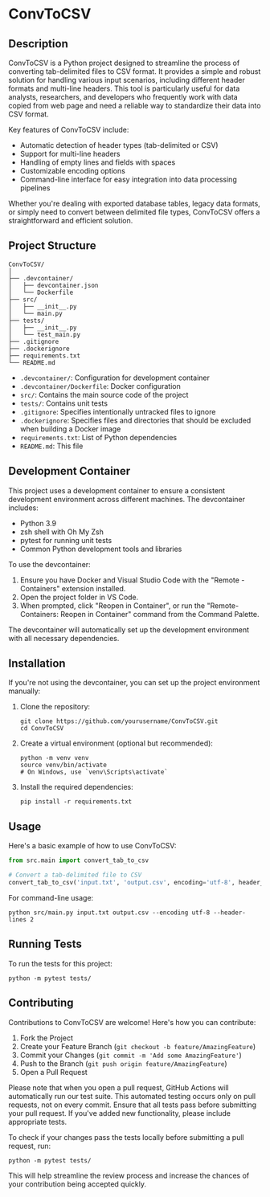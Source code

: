# ConvToCSV

## Description

ConvToCSV is a Python project designed to streamline the process of converting tab-delimited files to CSV format. It provides a simple and robust solution for handling various input scenarios, including different header formats and multi-line headers. This tool is particularly useful for data analysts, researchers, and developers who frequently work with data copied from web page and need a reliable way to standardize their data into CSV format.

Key features of ConvToCSV include:

- Automatic detection of header types (tab-delimited or CSV)
- Support for multi-line headers
- Handling of empty lines and fields with spaces
- Customizable encoding options
- Command-line interface for easy integration into data processing pipelines

Whether you're dealing with exported database tables, legacy data formats, or simply need to convert between delimited file types, ConvToCSV offers a straightforward and efficient solution.

## Project Structure

```shell
ConvToCSV/
│
├── .devcontainer/
│   ├── devcontainer.json
│   └── Dockerfile
├── src/
│   ├── __init__.py
│   └── main.py
├── tests/
│   ├── __init__.py
│   └── test_main.py
├── .gitignore
├── .dockerignore
├── requirements.txt
└── README.md
```

- `.devcontainer/`: Configuration for development container
- `.devcontainer/Dockerfile`: Docker configuration
- `src/`: Contains the main source code of the project
- `tests/`: Contains unit tests
- `.gitignore`: Specifies intentionally untracked files to ignore
- `.dockerignore`: Specifies files and directories that should be excluded when building a Docker image
- `requirements.txt`: List of Python dependencies
- `README.md`: This file

## Development Container

This project uses a development container to ensure a consistent development environment across different machines. The devcontainer includes:

- Python 3.9
- zsh shell with Oh My Zsh
- pytest for running unit tests
- Common Python development tools and libraries

To use the devcontainer:

1. Ensure you have Docker and Visual Studio Code with the "Remote - Containers" extension installed.
2. Open the project folder in VS Code.
3. When prompted, click "Reopen in Container", or run the "Remote-Containers: Reopen in Container" command from the Command Palette.

The devcontainer will automatically set up the development environment with all necessary dependencies.

## Installation

If you're not using the devcontainer, you can set up the project environment manually:

1. Clone the repository:

   ```shell
   git clone https://github.com/yourusername/ConvToCSV.git
   cd ConvToCSV
   ```

2. Create a virtual environment (optional but recommended):

   ```shell
   python -m venv venv
   source venv/bin/activate
   # On Windows, use `venv\Scripts\activate`
   ```

3. Install the required dependencies:

   ```shell
   pip install -r requirements.txt
   ```

## Usage

Here's a basic example of how to use ConvToCSV:

```python
from src.main import convert_tab_to_csv

# Convert a tab-delimited file to CSV
convert_tab_to_csv('input.txt', 'output.csv', encoding='utf-8', header_lines=2)
```

For command-line usage:

```shell
python src/main.py input.txt output.csv --encoding utf-8 --header-lines 2
```

## Running Tests

To run the tests for this project:

```shell
python -m pytest tests/
```

## Contributing

Contributions to ConvToCSV are welcome! Here's how you can contribute:

1. Fork the Project
2. Create your Feature Branch (`git checkout -b feature/AmazingFeature`)
3. Commit your Changes (`git commit -m 'Add some AmazingFeature'`)
4. Push to the Branch (`git push origin feature/AmazingFeature`)
5. Open a Pull Request

Please note that when you open a pull request, GitHub Actions will automatically run our test suite. This automated testing occurs only on pull requests, not on every commit. Ensure that all tests pass before submitting your pull request. If you've added new functionality, please include appropriate tests.

To check if your changes pass the tests locally before submitting a pull request, run:

```shell
python -m pytest tests/
```

This will help streamline the review process and increase the chances of your contribution being accepted quickly.
